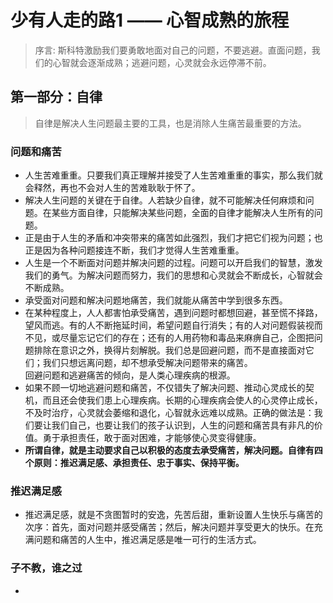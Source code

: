 # 少有人走的路1 —— 心智成熟的旅程
> 序言: 斯科特激励我们要勇敢地面对自己的问题，不要逃避。直面问题，我们的心智就会逐渐成熟；逃避问题，心灵就会永远停滞不前。  

## 第一部分：自律
> 自律是解决人生问题最主要的工具，也是消除人生痛苦最重要的方法。

### 问题和痛苦
- 人生苦难重重。只要我们真正理解并接受了人生苦难重重的事实，那么我们就会释然，再也不会对人生的苦难耿耿于怀了。
- 解决人生问题的关键在于自律。人若缺少自律，就不可能解决任何麻烦和问题。在某些方面自律，只能解决某些问题，全面的自律才能解决人生所有的问题。
- 正是由于人生的矛盾和冲突带来的痛苦如此强烈，我们才把它们视为问题；也正是因为各种问题接连不断，我们才觉得人生苦难重重。
- 人生是一个不断面对问题并解决问题的过程。问题可以开启我们的智慧，激发我们的勇气。为解决问题而努力，我们的思想和心灵就会不断成长，心智就会不断成熟。
- 承受面对问题和解决问题地痛苦，我们就能从痛苦中学到很多东西。
- 在某种程度上，人人都害怕承受痛苦，遇到问题时都想回避，甚至慌不择路，望风而逃。有的人不断拖延时间，希望问题自行消失；有的人对问题假装视而不见，或尽量忘记它们的存在；还有的人用药物和毒品来麻痹自己，企图把问题排除在意识之外，换得片刻解脱。我们总是回避问题，而不是直接面对它们；我们只想远离问题，却不想承受解决问题带来的痛苦。  
回避问题和逃避痛苦的倾向，是人类心理疾病的根源。
- 如果不顾一切地逃避问题和痛苦，不仅错失了解决问题、推动心灵成长的契机，而且还会使我们患上心理疾病。长期的心理疾病会使人的心灵停止成长，不及时治疗，心灵就会萎缩和退化，心智就永远难以成熟。正确的做法是：我们要让我们自己，也要让我们的孩子认识到，人生的问题和痛苦具有非凡的价值。勇于承担责任，敢于面对困难，才能够使心灵变得健康。
- **所谓自律，就是主动要求自己以积极的态度去承受痛苦，解决问题。自律有四个原则：推迟满足感、承担责任、忠于事实、保持平衡。**

### 推迟满足感
- 推迟满足感，就是不贪图暂时的安逸，先苦后甜，重新设置人生快乐与痛苦的次序：首先，面对问题并感受痛苦；然后，解决问题并享受更大的快乐。在充满问题和痛苦的人生中，推迟满足感是唯一可行的生活方式。

### 子不教，谁之过
- 
